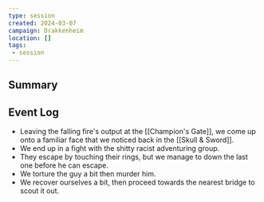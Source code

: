 ```yaml
---
type: session
created: 2024-03-07
campaign: Drakkenheim
location: []
tags:
 - session
---
```



## Summary

## Event Log

- Leaving the falling fire's output at the [[Champion's Gate]], we come up onto a familiar face that we noticed back in the [[Skull & Sword]].
- We end up in a fight with the shitty racist adventuring group.
- They escape by touching their rings, but we manage to down the last one before he can escape.
- We torture the guy a bit then murder him.
- We recover ourselves a bit, then proceed towards the nearest bridge to scout it out. 
